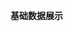 <template>
  <!-- 重点掌握这些就够了 -->
  <div>
    <!-- 1. 文本显示 -->
    <h1>{{ message }}</h1>
    
    <!-- 2. 条件渲染 -->
    <div v-if="isVisible">显示内容</div>
    
    <!-- 3. 列表渲染 -->
    <li v-for="item in list" :key="item.id">
      {{ item.name }}
    </li>
    
    <!-- 4. 事件处理 -->
    <button @click="handleClick">点击</button>
    
    <!-- 5. 属性绑定 -->
    <input :value="inputValue" :placeholder="placeholder">
  </div>
</template>

**基础数据展示**
<template>
  <div>
    <!-- 文本插值 -->
    <p>{{ message }}</p>
    
    <!-- 表达式 -->
    <p>{{ count + 1 }}</p>
    <p>{{ isActive ? '激活' : '未激活' }}</p>
    
    <!-- 原始 HTML -->
    <div v-html="rawHtml"></div>
  </div>
</template>

<script setup lang="ts">
import { ref } from 'vue'

const message = ref('Hello Vue 3')
const count = ref(0)
const isActive = ref(true)
const rawHtml = ref('<span style="color: red">红色文字</span>')
</script>